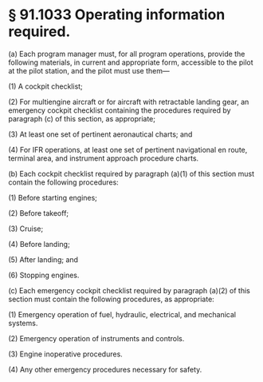 # § 91.1033   Operating information required.

(a) Each program manager must, for all program operations, provide the following materials, in current and appropriate form, accessible to the pilot at the pilot station, and the pilot must use them— 


(1) A cockpit checklist; 


(2) For multiengine aircraft or for aircraft with retractable landing gear, an emergency cockpit checklist containing the procedures required by paragraph (c) of this section, as appropriate; 


(3) At least one set of pertinent aeronautical charts; and 


(4) For IFR operations, at least one set of pertinent navigational en route, terminal area, and instrument approach procedure charts. 


(b) Each cockpit checklist required by paragraph (a)(1) of this section must contain the following procedures: 


(1) Before starting engines; 


(2) Before takeoff; 


(3) Cruise; 


(4) Before landing; 


(5) After landing; and 


(6) Stopping engines. 


(c) Each emergency cockpit checklist required by paragraph (a)(2) of this section must contain the following procedures, as appropriate: 


(1) Emergency operation of fuel, hydraulic, electrical, and mechanical systems. 


(2) Emergency operation of instruments and controls. 


(3) Engine inoperative procedures. 


(4) Any other emergency procedures necessary for safety. 




